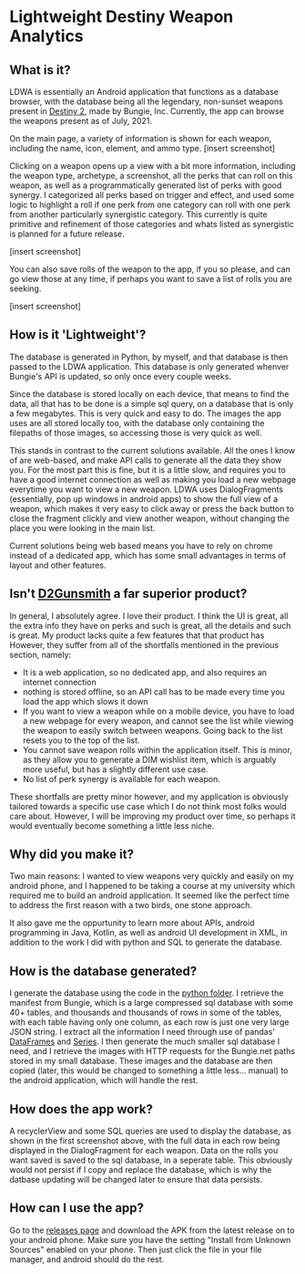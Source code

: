 # Lightweight Destiny Weapon Analytics

## What is it?

LDWA is essentially an Android application that functions as a database browser, with the database being all the legendary, non-sunset weapons present in [Destiny 2](https://www.bungie.net/7/en/Destiny/NewLight), 
 made by Bungie, Inc. Currently, the app can browse the weapons present as of July, 2021. 
 
 On the main page, a variety of information is shown for each weapon, including the name, icon, element, and ammo type. [insert screenshot]
 
 Clicking on a weapon opens up a view with a bit more information, including the weapon type, archetype, a screenshot, all the perks that can roll on this weapon,
 as well as a programmatically generated list of perks with good synergy. I categorized all perks based on trigger and effect, 
 and used some logic to highlight a roll if one perk from one category can roll with one perk from another particularly synergistic category. 
 This currently is quite primitive and refinement of those categories and whats listed as synergistic is planned for a future release. 
 
 [insert screenshot] 
 
 You can also save rolls of the weapon to the app, if you so please, and can go view those at any time, if perhaps you want to save a list of rolls you are seeking.
 
 [insert screenshot]
 
 ## How is it 'Lightweight'?
 
 The database is generated in Python, by myself, and that database is then passed to the LDWA application. 
 This database is only generated whenver Bungie's API is updated, so only once every couple weeks. 
 
 Since the database is stored locally on each device, that means to find the data, all that has to be done is a simple sql query, on a database that is only a few megabytes. 
 This is very quick and easy to do. 
 The images the app uses are all stored locally too, with the database only containing the filepaths of those images, so accessing those is very quick as well.
 
 This stands in contrast to the current solutions available. All the ones I know of are web-based, and make API calls to generate all the data they show you. For the most part this is fine, but it is a little slow, and requires you to have a good internet connection as well as making you load a new webpage everytime you want to view a new weapon. 
 LDWA uses DialogFragments (essentially, pop up windows in android apps) to show the full view of a weapon, which makes it very easy to click away or press the back button to close the fragment clickly and view another weapon, without changing the place you were looking in the main list. 
 
 Current solutions being web based means you have to rely on chrome instead of a dedicated app, which has some small advantages in terms of layout and other features. 
 
 ## Isn't [D2Gunsmith](https://D2Gunsmith.com) a far superior product?
 
 In general, I absolutely agree. I love their product. I think the UI is great, all the extra info they have on perks and such is great, all the details and such is great. My product lacks quite a few features that that product has However, they suffer from all of the shortfalls mentioned in the previous section, namely:
 - It is a web application, so no dedicated app, and also requires an internet connection
 - nothing is stored offline, so an API call has to be made every time you load the app which slows it down
 - If you want to view a weapon while on a mobile device, you have to load a new webpage for every weapon, and cannot see the list while viewing the weapon to easily switch between weapons. Going back to the list resets you to the top of the list. 
 - You cannot save weapon rolls within the application itself. This is minor, as they allow you to generate a DIM wishlist item, which is arguably more useful, but has a slightly different use case. 
 - No list of perk synergy is available for each weapon. 
 
 These shortfalls are pretty minor however, and my application is obviously tailored towards a specific use case which I do not think most folks would care about. However, I will be improving my product over time, so perhaps it would eventually become something a little less niche. 
 
 ## Why did you make it?
 
 Two main reasons: I wanted to view weapons very quickly and easily on my android phone, and I happened to be taking a course at my university which required me to build an android application. It seemed like the perfect time to address the first reason with a two birds, one stone approach. 
 
 It also gave me the oppurtunity to learn more about APIs, android programming in Java, Kotlin, as well as android UI development in XML, in addition to the work I did with python and SQL to generate the database. 
 
 ## How is the database generated?
 
 I generate the database using the code in the [python folder](/python). I retrieve the manifest from Bungie, which is a large compressed sql database with some 40+ tables, and thousands and thousands of rows in some of the tables, with each table having only one column, as each row is just one very large JSON string. I extract all the information I need through use of pandas' [DataFrames](https://pandas.pydata.org/pandas-docs/stable/reference/frame.html) and [Series](https://pandas.pydata.org/pandas-docs/stable/reference/series.html). I then generate the much smaller sql database I need, and I retrieve the images with HTTP requests for the Bungie.net paths stored in my small database. These images and the database are then copied (later, this would be changed to something a little less... manual) to the android application, which will handle the rest. 
 
 ## How does the app work?
 
 A recyclerView and some SQL queries are used to display the database, as shown in the first screenshot above, with the full data in each row being displayed in the DialogFragment for each weapon. Data on the rolls you want saved is saved to the sql database, in a seperate table. This obviously would not persist if I copy and replace the database, which is why the datbase updating will be changed later to ensure that data persists. 
 
 ## How can I use the app? 

Go to the [releases page](https://github.com/Savathun/LDWA/releases) and download the APK from the latest release on to your android phone. Make sure you have the setting "Install from Unknown Sources" enabled on your phone. Then just click the file in your file manager, and android should do the rest. 
 
